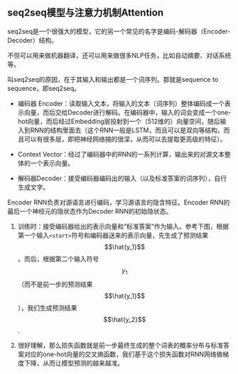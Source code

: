 
## seq2seq模型与注意力机制Attention

seq2seq是一个很强大的模型，它的另一个常见的名字是编码-解码器（Encoder-Decoder）结构。

不但可以用来做机器翻译，还可以用来做很多NLP任务，比如自动摘要、对话系统等。

叫seq2seq的原因，在于其输入和输出都是一个词序列。那就是sequence to sequence，即seq2seq。

- 编码器 Encoder：读取输入文本，将输入的文本（词序列）整体编码成一个表示向量，而后交给Decoder进行解码。在编码器中，输入的词会变成一个one-hot向量，而后经过Embedding层投射到一个（512维的）向量空间，随后输入到RNN的结构里面去（这个RNN一般是LSTM，而且可以是双向等结构，而且可以有很多层，即把神经网络搞的很深，从而可以去提取更高级的特征）。

- Context Vector：经过了编码器中的RNN的一系列计算，输出来的对源文本整体的一个表示向量。

- 解码器Decoder：接受编码器编码出的输入（以及标准答案的词序列），自行生成文字。

Encoder RNN负责对源语言进行编码，学习源语言的隐含特征。Encoder RNN的最后一个神经元的隐状态作为Decoder RNN的初始隐状态。

1. 训练时：接受编码器给出的表示向量和“标准答案”作为输入。参考下图，根据第一个输入`<start>`符号和编码器送来的表示向量，先生成了预测结果$$\hat{y_1}$$。而后，根据第二个输入符号$$y_1$$（而不是前一步的预测结果$$\hat{y_1}$$），我们生成预测结果$$\hat{y_2}$$.

2. 很好理解，那么损失函数就是前一步最终生成的整个词表的概率分布与标准答案对应的one-hot向量的交叉熵函数，我们基于这个损失函数对RNN网络做梯度下降，从而让模型预测的越来越准。

